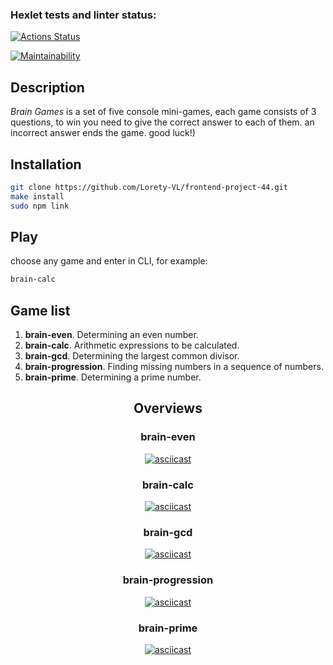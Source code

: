 ### Hexlet tests and linter status:
[![Actions Status](https://github.com/Lorety-VL/frontend-project-44/workflows/hexlet-check/badge.svg)](https://github.com/Lorety-VL/frontend-project-44/actions)

[![Maintainability](https://api.codeclimate.com/v1/badges/348c115d16c6de8df25a/maintainability)](https://codeclimate.com/github/Lorety-VL/frontend-project-44/maintainability)

<h2><b>Description</b></h2>
<p><i>Brain Games</i> is a set of five console mini-games, each game consists of 3 questions, to win you need to give the correct answer to each of them. an incorrect answer ends the game. good luck!)</p>

## Installation
```sh
git clone https://github.com/Lorety-VL/frontend-project-44.git
make install
sudo npm link
```

## Play

choose any game and enter in CLI, for example:

```sh
brain-calc
```

<h2><b>Game list</b></h2>
<ol>
  <li><b>brain-even</b>. Determining an even number.</li>
  <li><b>brain-calc</b>. Arithmetic expressions to be calculated.</li>
  <li><b>brain-gcd</b>. Determining the largest common divisor.</li>
  <li><b>brain-progression</b>. Finding missing numbers in a sequence of numbers.</li>
  <li><b>brain-prime</b>. Determining a prime number.</li>
</ol>
<div align="center">
  <h2><b>Overviews</b></h2>
  <h3><b>brain-even</b></h3>

  [![asciicast](https://asciinema.org/a/OhOwcOyYqYlinlb9MoYPJMraj.svg)](https://asciinema.org/a/OhOwcOyYqYlinlb9MoYPJMraj)

  <h3><b>brain-calc</b></h3>

  [![asciicast](https://asciinema.org/a/W95pDB0F6yTe6AZK0pCSD7uRx.svg)](https://asciinema.org/a/W95pDB0F6yTe6AZK0pCSD7uRx)

  <h3><b>brain-gcd</b></h3>

  [![asciicast](https://asciinema.org/a/TsPWcZpjpoXqkFnEwOXjUdezd.svg)](https://asciinema.org/a/TsPWcZpjpoXqkFnEwOXjUdezd)

  <h3><b>brain-progression</b></h3>

  [![asciicast](https://asciinema.org/a/Fo13RQdmwOsKBG7oMXnUEP2Gk.svg)](https://asciinema.org/a/Fo13RQdmwOsKBG7oMXnUEP2Gk)

  <h3><b>brain-prime</b></h3>

  [![asciicast](https://asciinema.org/a/kqCrXuAnazTqRQV4lGIJ3Mnd5.svg)](https://asciinema.org/a/kqCrXuAnazTqRQV4lGIJ3Mnd5)

</div>